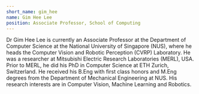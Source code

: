 ```yaml
---
short_name: gim_hee
name: Gim Hee Lee
position: Associate Professor, School of Computing
---
```

Dr Gim Hee Lee is currently an Associate Professor at the Department of
Computer Science at the National University of Singapore (NUS), where he heads the Computer Vision and Robotic Perception (CVRP) Laboratory. He was a researcher at Mitsubishi Electric Research Laboratories (MERL), USA. Prior to MERL, he did his PhD in Computer Science at ETH Zurich, Switzerland. He received his B.Eng with first class honors and M.Eng degrees from the Department of Mechanical Engineering at NUS. His research interests are in Computer Vision, Machine Learning and Robotics. 


